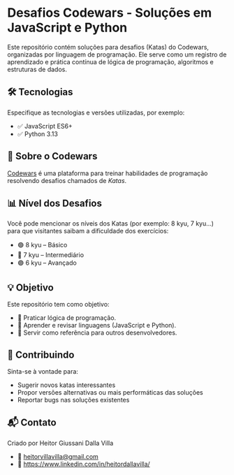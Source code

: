 # Desafios Codewars - Soluções em JavaScript e Python
Este repositório contém soluções para desafios (Katas) do Codewars, organizadas por linguagem de programação. Ele serve como um registro de aprendizado e prática contínua de lógica de programação, algoritmos e estruturas de dados.

## 🛠️ Tecnologias
Especifique as tecnologias e versões utilizadas, por exemplo:

- ✅ JavaScript ES6+
- ✅ Python 3.13

## 📌 Sobre o Codewars
[Codewars](https://www.codewars.com/) é uma plataforma para treinar habilidades de programação resolvendo desafios chamados de *Katas*.

## 📊 Nível dos Desafios
Você pode mencionar os níveis dos Katas (por exemplo: 8 kyu, 7 kyu...) para que visitantes saibam a dificuldade dos exercícios:

- 🟢 8 kyu – Básico
- 🔵 7 kyu – Intermediário
- 🟣 6 kyu – Avançado

## 💡 Objetivo
Este repositório tem como objetivo:

- 🧪 Praticar lógica de programação.
- 📘 Aprender e revisar linguagens (JavaScript e Python).
- 🧰 Servir como referência para outros desenvolvedores.

## 🤝 Contribuindo
Sinta-se à vontade para:

- Sugerir novos katas interessantes
- Propor versões alternativas ou mais performáticas das soluções
- Reportar bugs nas soluções existentes

## 📬 Contato
Criado por Heitor Giussani Dalla Villa
- 📧 heitorvillavilla@gmail.com
- 💼 https://www.linkedin.com/in/heitordallavilla/
